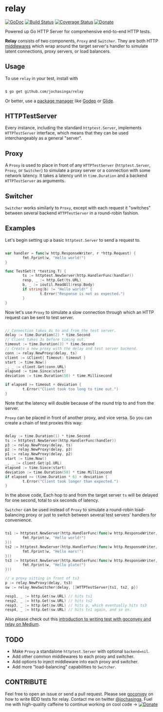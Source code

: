 relay
=====

[![GoDoc](https://godoc.org/github.com/jochasinga/relay?status.svg)](https://godoc.org/github.com/jochasinga/relay)  [![Build Status](https://drone.io/github.com/jochasinga/relay/status.png)](https://drone.io/github.com/jochasinga/relay/latest)  [![Coverage Status](https://coveralls.io/repos/github/jochasinga/relay/badge.svg?branch=master)](https://coveralls.io/github/jochasinga/relay?branch=master)  [![Donate](https://img.shields.io/badge/donate-$1-yellow.svg)](https://www.paypal.me/jochasinga/1.00)

Powered up Go HTTP Server for comprehensive end-to-end HTTP tests.

**Relay** consists of two components, `Proxy` and `Switcher`. They are both
HTTP [middlewares](https://justinas.org/writing-http-middleware-in-go/) which
wrap around the target server's handler to simulate latent connections, proxy
servers, or load balancers.

Usage
-----
To use `relay` in your test, install with

```bash

$ go get github.com/jochasinga/relay

```

Or better, use a [package manager](https://github.com/golang/go/wiki/PackageManagementTools) like [Godep](https://github.com/tools/godep) or [Glide](https://glide.sh/).

HTTPTestServer
--------------
Every instance, including the standard `httptest.Server`, implements `HTTPTestServer`
interface, which means that they can be used interchangeably as a general "server".

Proxy
-----
A `Proxy` is used to place in front of any `HTTPTestServer` (`httptest.Server`,
`Proxy`, or `Switcher`) to simulate a proxy server or a connection with some
network latency. It takes a latency unit in `time.Duration` and a backend
`HTTPTestServer` as arguments.

Switcher
--------
`Switcher` works similarly to `Proxy`, except with each request it "switches" between
several backend `HTTPTestServer` in a round-robin fashion.

Examples
--------
Let's begin setting up a basic `httptest.Server` to send a request to.

```go

var handler = func(w http.ResponseWriter, r *http.Request) {
	    fmt.Fprint(w, "Hello world!")
}

func TestGet(t *testing.T) {
	    ts := httptest.NewServer(http.HandlerFunc(handler))
		resp, _ := http.Get(ts.URL)
		b, _ := ioutil.ReadAll(resp.Body)
		if string(b) != "Hello world!" {
			    t.Error("Response is not as expected.")
		}
}

```

Now let's use `Proxy` to simulate a slow connection through which an HTTP request
can be sent to test server.

```go

// Connection takes 4s to and from the test server.
delay := time.Duration(2) * time.Second
// Client takes 3s before timing out.
timeout := time.Duration(3) * time.Second
// Create a new proxy with the delay and test server backend.
conn := relay.NewProxy(delay, ts)
client := &Client{ Timeout: timeout }
start := time.Now()
_, _ := client.Get(conn.URL)
elapsed := time.Since(start)
deviation := time.Duration(50) * time.Millisecond

if elapsed >= timeout + deviation {
	    t.Error("Client took too long to time out.")
}

```
Note that the latency will double because of the round trip to and
from the server.

`Proxy` can be placed in front of another proxy, and vice versa. So you
can create a chain of test proxies this way:

```go

delay := time.Duration(1) * time.Second
ts := httptest.NewServer(http.HandlerFunc(handler))
p3 := relay.NewProxy(delay, ts)
p2 := relay.NewProxy(delay, p3)
p1 := relay.NewProxy(delay, p2)
start := time.Now()
_, _ := client.Get(p1.URL)
elapsed := time.Since(start)
deviation := time.Duration(50) * time.Millisecond
if elapsed >= (time.Duration * 6) + deviation {
	    t.Error("Client took longer than expected.")
}

```

In the above code, Each hop to and from the target server `ts` will be delayed
for one second, total to six seconds of latency.

`Switcher` can be used instead of `Proxy` to simulate a round-robin load-balancing proxy
or just to switch between several test servers' handlers for convenience.

```go

ts1 := httptest.NewServer(http.HandlerFunc(func(w http.ResponseWriter, r *http.Request) {
	    fmt.Fprint(w, "Hello world!")
}))
ts2 := httptest.NewServer(http.HandlerFunc(func(w http.ResponseWriter, r *http.Request) {
	    fmt.Fprint(w, "Hello mars!")
}))
ts3 := httptest.NewServer(http.HandlerFunc(func(w http.ResponseWriter, r *http.Request) {
	    fmt.Fprint(w, "Hello pluto!")
}))

// a proxy sitting in front of ts3
p := relay.NewProxy(delay, ts3)
sw := relay.NewSwitcher(delay, []HTTPTestServer{ts1, ts2, p})

resp1, _ := http.Get(sw.URL) // hits ts1
resp2, _ := http.Get(sw.URL) // hits ts2
resp3, _ := http.Get(sw.URL) // hits p, which eventually hits ts3
resp4, _ := http.Get(sw.URL) // hits ts1 again, and so on.

```

Also please check out this [introduction to writing test with goconvey and relay on Medium](https://medium.com/code-zen/go-http-test-with-relay-deade218fd3d#.ka0a2x19z).

TODO
----
+ Make `Proxy` a standalone `httptest.Server` with optional `backend=nil`.
+ Add other common middlewares to each proxy and switcher.
+ Add options to inject middleware into each proxy and switcher.
+ Add more "load-balancing" capabilities to `Switcher`.

CONTRIBUTE
----------
Feel free to open an issue or send a pull request.
Please see [goconvey](https://github.com/smartystreets/goconvey) on how to write BDD tests for relay.
Contact me on twitter [@jochasinga](http://twitter.com).
Fuel me with high-quality caffeine to continue working on cool code -> [![Donate](https://img.shields.io/badge/donate-$3-yellow.svg)](https://www.paypal.me/jochasinga/3.00)
